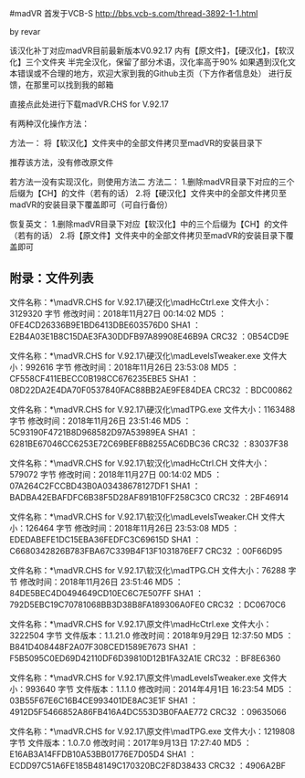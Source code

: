 ﻿#madVR
首发于VCB-S
http://bbs.vcb-s.com/thread-3892-1-1.html

by revar

该汉化补丁对应madVR目前最新版本V0.92.17
内有【原文件】，【硬汉化】，【软汉化】三个文件夹
半完全汉化，保留了部分术语，汉化率高于90%
如果遇到汉化文本错误或不合理的地方，欢迎大家到我的Github主页（下方作者信息处）
进行反馈，在那里可以找到我的邮箱


直接点此处进行下载madVR.CHS for V.92.17


有两种汉化操作方法：


方法一：
将【软汉化】文件夹中的全部文件拷贝至madVR的安装目录下

推荐该方法，没有修改原文件


若方法一没有实现汉化，则使用方法二
方法二：
1.删除madVR目录下对应的三个后缀为【CH】的文件（若有的话）
2.将【硬汉化】文件夹中的全部文件拷贝至madVR的安装目录下覆盖即可（可自行备份）


恢复英文：
1.删除madVR目录下对应【软汉化】中的三个后缀为【CH】的文件（若有的话）
2.将【原文件】文件夹中的全部文件拷贝至madVR的安装目录下覆盖即可


附录：文件列表
--------------------------------------------------------------------------------------------
文件名称：*\madVR.CHS for V.92.17\硬汉化\madHcCtrl.exe
文件大小：3129320 字节
修改时间：2018年11月27日 00:14:02
MD5     ：0FE4CD26336B9E1BD6413DBE603576D0
SHA1    ：E2B4A03E1B8C15DAE3FA30DDFB97A89908E46B9A
CRC32   ：0B54CD9E

文件名称：*\madVR.CHS for V.92.17\硬汉化\madLevelsTweaker.exe
文件大小：992616 字节
修改时间：2018年11月26日 23:53:08
MD5     ：CF558CF411EBECC0B198CC676235EBE5
SHA1    ：08D22DA2E4DA70F0537840FAC88BB2AE9FE84DEA
CRC32   ：BDC00862

文件名称：*\madVR.CHS for V.92.17\硬汉化\madTPG.exe
文件大小：1163488 字节
修改时间：2018年11月26日 23:51:46
MD5     ：5C93190F4721B8D968582D97A53989EA
SHA1    ：6281BE67046CC6253E72C69BEF8B8255AC6DBC36
CRC32   ：83037F38

文件名称：*\madVR.CHS for V.92.17\软汉化\madHcCtrl.CH
文件大小：579072 字节
修改时间：2018年11月27日 00:14:02
MD5     ：07A264C2FCCBD43B0A03438678127DF1
SHA1    ：BADBA42EBAFDFC6B38F5D28AF891B10FF258C3C0
CRC32   ：2BF46914

文件名称：*\madVR.CHS for V.92.17\软汉化\madLevelsTweaker.CH
文件大小：126464 字节
修改时间：2018年11月26日 23:53:08
MD5     ：EDEDABEFE1DC15EBA36FEDFC3C69615D
SHA1    ：C6680342826B783FBA67C339B4F13F1031876EF7
CRC32   ：00F66D95

文件名称：*\madVR.CHS for V.92.17\软汉化\madTPG.CH
文件大小：76288 字节
修改时间：2018年11月26日 23:51:46
MD5     ：84DE5BEC4D0494649CD10EC6C7E507FF
SHA1    ：792D5EBC19C70781068BB3D38B8FA189306A0FE0
CRC32   ：DC0670C6

文件名称：*\madVR.CHS for V.92.17\原文件\madHcCtrl.exe
文件大小：3222504 字节
文件版本：1.1.21.0
修改时间：2018年9月29日 12:37:50
MD5     ：B841D408448F2A07F308CED1589E7673
SHA1    ：F5B5095C0ED69D42110DF6D39810D12B1FA32A1E
CRC32   ：BF8E6360

文件名称：*\madVR.CHS for V.92.17\原文件\madLevelsTweaker.exe
文件大小：993640 字节
文件版本：1.1.1.0
修改时间：2014年4月1日 16:23:54
MD5     ：03B55F67E6C16B4CE993401DE8AC3E1F
SHA1    ：4912D5F5466852A86FB416A4DC553D3B0FAAE772
CRC32   ：09635066

文件名称：*\madVR.CHS for V.92.17\原文件\madTPG.exe
文件大小：1219808 字节
文件版本：1.0.7.0
修改时间：2017年9月13日 17:27:40
MD5     ：E16AB3A14FFDB10A53BB01776E7D05D4
SHA1    ：ECDD97C51A6FE185B48149C170320BC2F8D38433
CRC32   ：4906A2BF
